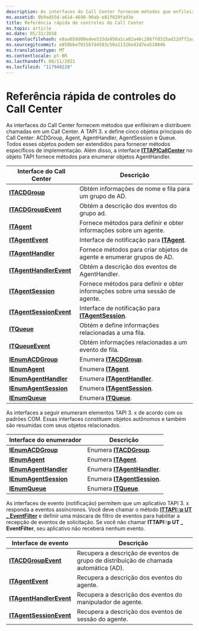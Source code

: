 ```yaml
---
description: As interfaces do Call Center fornecem métodos que enfileiram e distribuem chamadas em um Call Center.
ms.assetid: 0b9a455d-a614-4698-90ab-e81f020fad3e
title: Referência rápida de controles do Call Center
ms.topic: article
ms.date: 05/31/2018
ms.openlocfilehash: e8aa058d08edee533da950a1ca02a46c2867fd315ad22dff2aa7ba4cd72e1e88
ms.sourcegitcommit: e858bbe701567d4583c50a11326e42d7ea51804b
ms.translationtype: MT
ms.contentlocale: pt-BR
ms.lasthandoff: 08/11/2021
ms.locfileid: "117948228"
---
```

# <a name="call-center-controls-quick-reference"></a>Referência rápida de controles do Call Center

As interfaces do Call Center fornecem métodos que enfileiram e distribuem chamadas em um Call Center. A TAPI 3. x define cinco objetos principais do Call Center: ACDGroup, Agent, AgentHandler, AgentSession e Queue. Todos esses objetos podem ser estendidos para fornecer métodos específicos de implementação. Além disso, a interface [**ITTAPICallCenter**](/windows/win32/api/tapi3cc/nn-tapi3cc-ittapicallcenter) no objeto TAPI fornece métodos para enumerar objetos AgentHandler.



| Interface do Call Center                              | Descrição                                                              |
|----------------------------------------------------|--------------------------------------------------------------------------|
| [**ITACDGroup**](/windows/win32/api/tapi3cc/nn-tapi3cc-itacdgroup)                   | Obtém informações de nome e fila para um grupo de AD.                        |
| [**ITACDGroupEvent**](/windows/win32/api/tapi3cc/nn-tapi3cc-itacdgroupevent)         | Obtém a descrição dos eventos do grupo ad.                                    |
| [**ITAgent**](/windows/win32/api/tapi3cc/nn-tapi3cc-itagent)                         | Fornece métodos para definir e obter informações sobre um agente.         |
| [**ITAgentEvent**](/windows/win32/api/tapi3cc/nn-tapi3cc-itagentevent)               | Interface de notificação para [**ITAgent**](/windows/win32/api/tapi3cc/nn-tapi3cc-itagent).                   |
| [**ITAgentHandler**](/windows/win32/api/tapi3cc/nn-tapi3cc-itagenthandler)           | Fornece métodos para criar objetos de agente e enumerar grupos de AD.       |
| [**ITAgentHandlerEvent**](/windows/win32/api/tapi3cc/nn-tapi3cc-itagenthandlerevent) | Obtém a descrição dos eventos de AgentHandler.                                 |
| [**ITAgentSession**](/windows/win32/api/tapi3cc/nn-tapi3cc-itagentsession)           | Fornece métodos para definir e obter informações sobre uma sessão de agente. |
| [**ITAgentSessionEvent**](/windows/win32/api/tapi3cc/nn-tapi3cc-itagentsessionevent) | Interface de notificação para [**ITAgentSession**](/windows/win32/api/tapi3cc/nn-tapi3cc-itagentsession).     |
| [**ITQueue**](/windows/win32/api/tapi3cc/nn-tapi3cc-itqueue)                         | Obtém e define informações relacionadas a uma fila.                            |
| [**ITQueueEvent**](/windows/win32/api/tapi3cc/nn-tapi3cc-itqueueevent)               | Obtém informações relacionadas a um evento de fila.                               |
| [**IEnumACDGroup**](/windows/win32/api/tapi3cc/nn-tapi3cc-ienumacdgroup)             | Enumera [**ITACDGroup**](/windows/win32/api/tapi3cc/nn-tapi3cc-itacdgroup).                             |
| [**IEnumAgent**](/windows/win32/api/tapi3cc/nn-tapi3cc-ienumagent)                   | Enumera [**ITAgent**](/windows/win32/api/tapi3cc/nn-tapi3cc-itagent).                                   |
| [**IEnumAgentHandler**](/windows/win32/api/tapi3cc/nn-tapi3cc-ienumagenthandler)     | Enumera [**ITAgentHandler**](/windows/win32/api/tapi3cc/nn-tapi3cc-itagenthandler).                     |
| [**IEnumAgentSession**](/windows/win32/api/tapi3cc/nn-tapi3cc-ienumagentsession)     | Enumera [**ITAgentSession**](/windows/win32/api/tapi3cc/nn-tapi3cc-itagentsession).                     |
| [**IEnumQueue**](/windows/win32/api/tapi3cc/nn-tapi3cc-ienumqueue)                   | Enumera [**ITQueue**](/windows/win32/api/tapi3cc/nn-tapi3cc-itqueue).                                   |



 

As interfaces a seguir enumeram elementos TAPI 3. x de acordo com os padrões COM. Essas interfaces constituem objetos autônomos e também são resumidas com seus objetos relacionados.



| Interface do enumerador                           | Descrição                                          |
|------------------------------------------------|------------------------------------------------------|
| [**IEnumACDGroup**](/windows/win32/api/tapi3cc/nn-tapi3cc-ienumacdgroup)         | Enumera [**ITACDGroup**](/windows/win32/api/tapi3cc/nn-tapi3cc-itacdgroup).         |
| [**IEnumAgent**](/windows/win32/api/tapi3cc/nn-tapi3cc-ienumagent)               | Enumera [**ITAgent**](/windows/win32/api/tapi3cc/nn-tapi3cc-itagent).               |
| [**IEnumAgentHandler**](/windows/win32/api/tapi3cc/nn-tapi3cc-ienumagenthandler) | Enumera [**ITAgentHandler**](/windows/win32/api/tapi3cc/nn-tapi3cc-itagenthandler). |
| [**IEnumAgentSession**](/windows/win32/api/tapi3cc/nn-tapi3cc-ienumagentsession) | Enumera [**ITAgentSession**](/windows/win32/api/tapi3cc/nn-tapi3cc-itagentsession). |
| [**IEnumQueue**](/windows/win32/api/tapi3cc/nn-tapi3cc-ienumqueue)               | Enumera [**ITQueue**](/windows/win32/api/tapi3cc/nn-tapi3cc-itqueue).               |



 

As interfaces de evento (notificação) permitem que um aplicativo TAPI 3. x responda a eventos assíncronos. Você deve chamar o método [**ITTAPI::p UT \_ EventFilter**](/windows/desktop/api/tapi3if/nf-tapi3if-ittapi-put_eventfilter) e definir uma máscara de filtro de eventos para habilitar a recepção de eventos de solicitação. Se você não chamar **ITTAPI::p UT \_ EventFilter**, seu aplicativo não receberá nenhum evento.



| Interface de evento                                    | Descrição                                                                  |
|----------------------------------------------------|------------------------------------------------------------------------------|
| [**ITACDGroupEvent**](/windows/win32/api/tapi3cc/nn-tapi3cc-itacdgroupevent)         | Recupera a descrição de eventos de grupo de distribuição de chamada automática (AD). |
| [**ITAgentEvent**](/windows/win32/api/tapi3cc/nn-tapi3cc-itagentevent)               | Recupera a descrição dos eventos do agente.                                   |
| [**ITAgentHandlerEvent**](/windows/win32/api/tapi3cc/nn-tapi3cc-itagenthandlerevent) | Recupera a descrição dos eventos do manipulador de agente.                           |
| [**ITAgentSessionEvent**](/windows/win32/api/tapi3cc/nn-tapi3cc-itagentsessionevent) | Recupera a descrição dos eventos de sessão do agente.                           |



 

 

 
